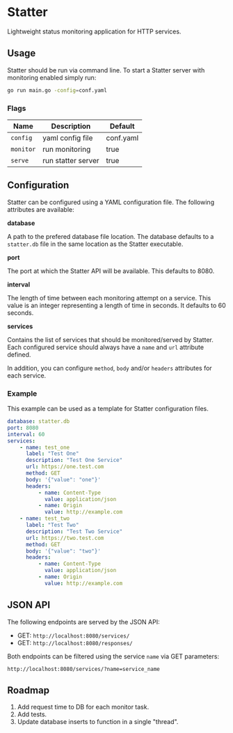 # Statter

Lightweight status monitoring application for HTTP services.

## Usage

Statter should be run via command line. To start a Statter server with
monitoring enabled simply run:

```bash
go run main.go -config=conf.yaml
```

### Flags

Name | Description | Default
-----|-------------|--------
`config` | yaml config file | conf.yaml
`monitor` | run monitoring | true
`serve` | run statter server | true

## Configuration

Statter can be configured using a YAML configuration file. The following
attributes are available:

**database**

A path to the prefered database file location. The database defaults to a
`statter.db` file in the same location as the Statter executable.

**port**

The port at which the Statter API will be available. This defaults to 8080.

**interval**

The length of time between each monitoring attempt on a service. This value is
an integer representing a length of time in seconds. It defaults to 60 seconds.

**services**

Contains the list of services that should be monitored/served by Statter.
Each configured service should always have a `name` and `url` attribute defined.

In addition, you can configure `method`, `body` and/or `headers` attributes for
each service.

### Example

This example can be used as a template for Statter configuration files.

```yaml
database: statter.db
port: 8080
interval: 60
services:
    - name: test_one
      label: "Test One"
      description: "Test One Service"
      url: https://one.test.com
      method: GET
      body: '{"value": "one"}'
      headers:
          - name: Content-Type
            value: application/json
          - name: Origin
            value: http://example.com
    - name: test_two
      label: "Test Two"
      description: "Test Two Service"
      url: https://two.test.com
      method: GET
      body: '{"value": "two"}'
      headers:
          - name: Content-Type
            value: application/json
          - name: Origin
            value: http://example.com
```

## JSON API

The following endpoints are served by the JSON API:

* GET: `http://localhost:8080/services/`
* GET: `http://localhost:8080/responses/`

Both endpoints can be filtered using the service `name` via GET parameters:

`http://localhost:8080/services/?name=service_name`

## Roadmap

1. Add request time to DB for each monitor task.
2. Add tests.
3. Update database inserts to function in a single "thread".

